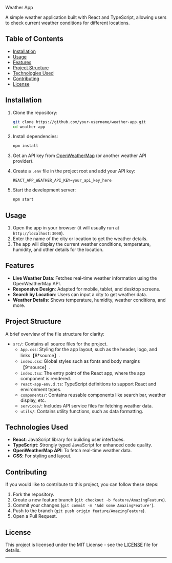  Weather App

A simple weather application built with React and TypeScript, allowing users to check current weather conditions for different locations.

## Table of Contents
- [Installation](#installation)
- [Usage](#usage)
- [Features](#features)
- [Project Structure](#project-structure)
- [Technologies Used](#technologies-used)
- [Contributing](#contributing)
- [License](#license)

## Installation

1. Clone the repository:
   ```bash
   git clone https://github.com/your-username/weather-app.git
   cd weather-app
   ```

2. Install dependencies:
   ```bash
   npm install
   ```

3. Get an API key from [OpenWeatherMap](https://openweathermap.org/api) (or another weather API provider).

4. Create a `.env` file in the project root and add your API key:
   ```
   REACT_APP_WEATHER_API_KEY=your_api_key_here
   ```

5. Start the development server:
   ```bash
   npm start
   ```

## Usage

1. Open the app in your browser (it will usually run at `http://localhost:3000`).
2. Enter the name of the city or location to get the weather details.
3. The app will display the current weather conditions, temperature, humidity, and other details for the location.

## Features

- **Live Weather Data**: Fetches real-time weather information using the OpenWeatherMap API.
- **Responsive Design**: Adapted for mobile, tablet, and desktop screens.
- **Search by Location**: Users can input a city to get weather data.
- **Weather Details**: Shows temperature, humidity, weather conditions, and more.
  
## Project Structure

A brief overview of the file structure for clarity:

- `src/`: Contains all source files for the project.
  - `App.css`: Styling for the app layout, such as the header, logo, and links【8†source】.
  - `index.css`: Global styles such as fonts and body margins【9†source】.
  - `index.tsx`: The entry point of the React app, where the app component is rendered.
  - `react-app-env.d.ts`: TypeScript definitions to support React and environment types.
  - `components/`: Contains reusable components like search bar, weather display, etc.
  - `services/`: Includes API service files for fetching weather data.
  - `utils/`: Contains utility functions, such as data formatting.

## Technologies Used

- **React**: JavaScript library for building user interfaces.
- **TypeScript**: Strongly typed JavaScript for enhanced code quality.
- **OpenWeatherMap API**: To fetch real-time weather data.
- **CSS**: For styling and layout.

## Contributing

If you would like to contribute to this project, you can follow these steps:

1. Fork the repository.
2. Create a new feature branch (`git checkout -b feature/AmazingFeature`).
3. Commit your changes (`git commit -m 'Add some AmazingFeature'`).
4. Push to the branch (`git push origin feature/AmazingFeature`).
5. Open a Pull Request.

## License

This project is licensed under the MIT License - see the [LICENSE](LICENSE) file for details.

---
